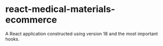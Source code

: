 # react-medical-materials-ecommerce
A React application constructed using version 18 and the most important hooks.
